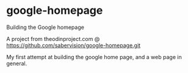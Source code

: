 # google-homepage
Building the Google homepage

A project from theodinproject.com @ https://github.com/sabervision/google-homepage.git

My first attempt at building the google home page, and a web page in general. 